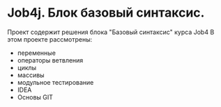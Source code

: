 # Job4j. Блок базовый синтаксис.
Проект содержит решения блока "Базовый синтаксис" курса Job4
В этом проекте рассмотрены: 
- переменные
- операторы ветвления
- циклы
- массивы
- модульное тестирование
- IDEA
- Основы GIT
